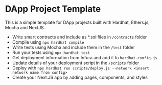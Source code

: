 # DApp Project Template

This is a simple template for DApp projects built with Hardhat, Ethers.js, Mocha and NextJS.

- Write smart contracts and include as *.sol files in `/contracts` folder
- Compile using `npx hardhat compile`
- Write tests using Mocha and include them in the `/test` folder
- Run your tests using `npx hardhat test`
- Get deployment information from Infura and add it to `hardhat.config.js`
- Update details of your deployment script in the `/scripts` folder
- Deploy with `npx hardhat run scripts/deploy.js --network <insert network name from config>`
- Create your Next.JS app by adding pages, components, and styles
